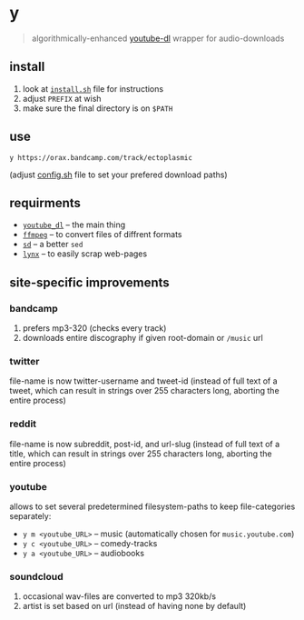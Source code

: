 # y

> algorithmically-enhanced [youtube-dl](https://yt-dl.org) wrapper for audio-downloads


## install
1. look at [`install.sh`](./install.sh) file for instructions
2. adjust `PREFIX` at wish
3. make sure the final directory is on `$PATH`

## use
`y https://orax.bandcamp.com/track/ectoplasmic`

(adjust [config.sh](./config.sh) file to set your prefered download paths)


## requirments
- [`youtube_dl`](https://github.com/ytdl-org/youtube-dl) – the main thing
- [`ffmpeg`](https://ffmpeg.org/download.html) – to convert files of diffrent formats
- [`sd`](https://github.com/chmln/sd) – a better `sed`
- [`lynx`](https://github.com/lynx/lynx) – to easily scrap web-pages


## site-specific improvements

### bandcamp
1. prefers mp3-320 (checks every track)
2. downloads entire discography if given root-domain or `/music` url

### twitter
file-name is now twitter-username and tweet-id
(instead of full text of a tweet, which can result in strings over 255 characters long, aborting the entire process)

### reddit
file-name is now subreddit, post-id, and url-slug
(instead of full text of a title, which can result in strings over 255 characters long, aborting the entire process)

### youtube
allows to set several predetermined filesystem-paths to keep file-categories separately:

- `y m <youtube_URL>` – music (automatically chosen for `music.youtube.com`)
- `y c <youtube_URL>` – comedy-tracks
- `y a <youtube_URL>` – audiobooks

### soundcloud
1. occasional wav-files are converted to mp3 320kb/s
2. artist is set based on url (instead of having none by default)
